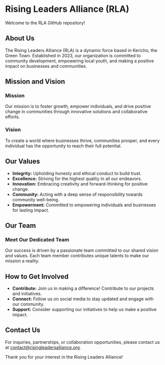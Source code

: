 # Rising Leaders Alliance (RLA)

Welcome to the RLA GitHub repository!

## About Us

The Rising Leaders Alliance (RLA) is a dynamic force based in Kericho, the Green Town. Established in 2023, our organization is committed to community development, empowering local youth, and making a positive impact on businesses and communities.

## Mission and Vision

### Mission

Our mission is to foster growth, empower individuals, and drive positive change in communities through innovative solutions and collaborative efforts.

### Vision

To create a world where businesses thrive, communities prosper, and every individual has the opportunity to reach their full potential.

## Our Values

- **Integrity:** Upholding honesty and ethical conduct to build trust.
- **Excellence:** Striving for the highest quality in all our endeavors.
- **Innovation:** Embracing creativity and forward-thinking for positive change.
- **Community:** Acting with a deep sense of responsibility towards community well-being.
- **Empowerment:** Committed to empowering individuals and businesses for lasting impact.

## Our Team

### Meet Our Dedicated Team

Our success is driven by a passionate team committed to our shared vision and values. Each team member contributes unique talents to make our mission a reality.

## How to Get Involved

- **Contribute:** Join us in making a difference! Contribute to our projects and initiatives.
- **Connect:** Follow us on social media to stay updated and engage with our community.
- **Support:** Consider supporting our initiatives to help us make a positive impact.

## Contact Us

For inquiries, partnerships, or collaboration opportunities, please contact us at [contact@risingleadersalliance.org](mailto:risingleadersalliance@gmail.com).

Thank you for your interest in the Rising Leaders Alliance!
